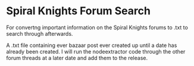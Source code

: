 # Spiral Knights Forum Search
For convertng important information on the Spiral Knights forums to .txt to search through afterwards.

A .txt file containing ever bazaar post ever created up until a date has already been created.  I will run the nodeextractor code through the other forum threads at a later date and add them to the release.
